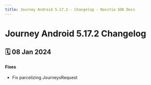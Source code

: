 ```yaml
---
title: Journey Android 5.17.2 - Changelog - Navitia SDK Docs
---
```


# Journey Android 5.17.2 Changelog

<h2>🗓 08 Jan 2024</h2>

#### Fixes
- Fix parcelizing JourneysRequest
